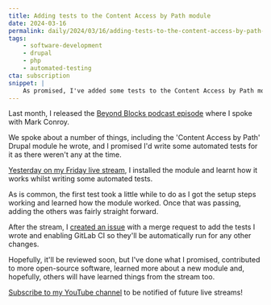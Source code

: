 ```yaml
---
title: Adding tests to the Content Access by Path module
date: 2024-03-16
permalink: daily/2024/03/16/adding-tests-to-the-content-access-by-path-module
tags:
    - software-development
    - drupal
    - php
    - automated-testing
cta: subscription
snippet: |
    As promised, I've added some tests to the Content Access by Path module.
---
```


Last month, I released the [Beyond Blocks podcast episode][episode] where I spoke with Mark Conroy.

We spoke about a number of things, including the 'Content Access by Path' Drupal module he wrote, and I promised I'd write some automated tests for it as there weren't any at the time.

[Yesterday on my Friday live stream][stream], I installed the module and learnt how it works whilst writing some automated tests.

As is common, the first test took a little while to do as I got the setup steps working and learned how the module worked. Once that was passing, adding the others was fairly straight forward.

After the stream, I [created an issue][issue] with a merge request to add the tests I wrote and enabling GitLab CI so they'll be automatically run for any other changes.

Hopefully, it'll be reviewed soon, but I've done what I promised, contributed to more open-source software, learned more about a new module and, hopefully, others will have learned things from the stream too.

[Subscribe to my YouTube channel][channel] to be notified of future live streams!

[channel]: https://www.youtube.com/@opdavies
[episode]: {{site.url}}/podcast/11-mark-conroy
[issue]: https://www.drupal.org/project/content_access_by_path/issues/3428680
[stream]: https://www.youtube.com/live/XTpliKd47Lg?si=o4-my-XHGvcM_mWS
